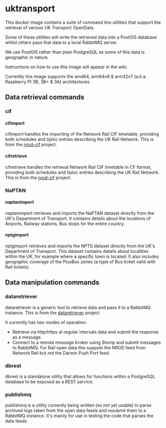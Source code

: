 # uktransport

This docker image contains a suite of command line utilities that support the retrieval of various UK Transport OpenData.

Some of these utilities will write the retrieved data into a PostGIS database whilst others pass that data to a local RabbitMQ server.

We use PostGIS rather than plain PostgreSQL as some of this data is geographic in nature.

Instructions on how to use this image will appear in the wiki.

Currently this image supports the amd64, arm64v8 & arm32v7 (a.k.a. Raspberry PI 3B, 3B+ & 3A) architectures.

## Data retrieval commands

### cif
#### cifimport
cifimport handles the importing of the Network Rail CIF timetable, providing both schedules and tiploc
entries describing the UK Rail Network. This is from the [nrod-cif](https://github.com/peter-mount/nrod-cif) project.

#### cifretrieve
cifretrieve handles the retrieval Network Rail CIF timetable in CF format, providing both schedules and tiploc
entries describing the UK Rail Network. This is from the [nrod-cif](https://github.com/peter-mount/nrod-cif) project.

### NaPTAN
#### naptanimport
naptanimport retrieves and imports the NaPTAN dataset directly from the UK's Department of Transport.
It contains details about the locations of Airports, Railway stations, Bus stops for the entire country.

#### nptgimport
nptgimport retrieves and imports the NPTG dataset directly from the UK's Department of Transport.
This dataset contains details about localities within the UK, for example where a specific town is located.
It also includes geographic coverage of the  PlusBus zones (a type of Bus ticket valid with Rail tickets).

## Data manipulation commands

### dataretriever

dataretriever is a generic tool to retrieve data and pass it to a RabbitMQ instance.
This is from the [dataretriever](https://github.com/peter-mount/dataretriever) project.

It currently has two modes of operation:
* Retrieve via http/https at regular intervals data and submit the response as a message.
* Connect to a remote message broker using Stomp and submit messages to RabbitMQ. For Rail open data this suppots the NROD feed from Network Rail but *not* the Darwin Push Port feed.

### dbrest

dbrest is a standalone utility that allows for functions within a PostgreSQL database to be exposed as a REST service.

### publishmq

publishmq is a utility currently being written (so not yet usable) to parse archived logs taken from the open data feeds and resubmit them to a RabbitMQ instance. It's mainly for use in testing the code that parses the data feeds.
